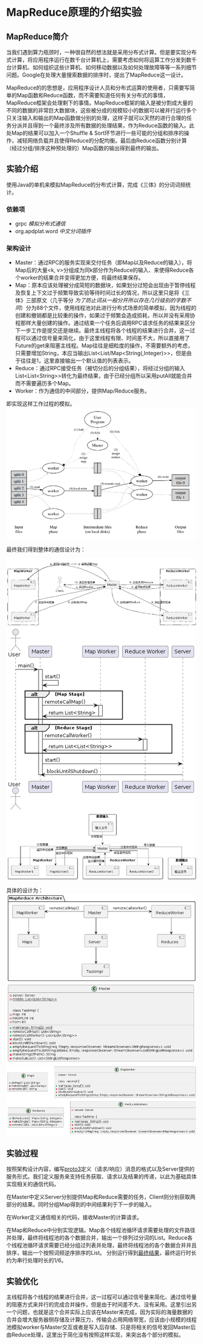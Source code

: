 # MapReduce原理的介绍实验
## MapReduce简介
当我们遇到算力瓶颈时，一种很自然的想法就是采用分布式计算。但是要实现分布式计算，将应用程序运行在数千台计算机上，需要考虑如何将运算工作分发到数千台计算机、如何组织这些计算机、如何移动数据以及如何处理故障等等一系列细节问题。Google在处理大量搜索数据的排序时，提出了MapReduce这一设计。

MapReduce的的思想是，应用程序设计人员和分布式运算的使用者，只需要写简单的Map函数和Reduce函数，而不需要知道任何有关分布式的事情，MapReduce框架会处理剩下的事情。MapReduce框架的输入是被分割成大量的不同的数据的非常巨大数据块，这些被分成的规模较小的数据可以被并行运行多个只关注输入和输出的Map函数做分别的处理，这样子就可以天然的进行合理的任务分派并且得到一个最终涉及所有数据的处理结果，作为Reduce函数的输入。此处Map的结果可以加入一个Shuffle & Sort环节进行一些可能的分组和排序的操作，减轻网络负载并且使得Reduce的分配均衡。最后由Reduce函数分别计算（经过分组/排序这种预处理的）Map函数的输出得到最终的输出。
## 实验介绍
使用Java的单机来模拟MapReduce的分布式计算，完成《三体》的分词词频统计。
### 依赖项
- grpc *模拟分布式通信*
- org.apdplat.word *中文分词插件*
### 架构设计
- Master：通过RPC的服务实现来交付任务（即Map以及Reduce的输入），将Map后的大量<k, v>分组成为同k部分作为Reduce的输入、来使得Reduce各个worker的结果合并变得更加方便，将最终结果保存。
- Map：原本应该处理被分成简短的数据块，如果划分过短会出现由于暂停线程及恢复上下文过于频繁导致实验等待时间过长的情况，所以这里只是将《三体》三部原文（几乎等分 *为了防止词从一般分开所以存在几行级别的字数不同*）分为88个文件，使用线程池对此进行分布式场景的简单模拟，因为线程的创建和撤销都是比较重的操作，如果过于频繁会造成损耗，所以并没有采用协程那样大量创建的操作。通过结束一个任务后调用RPC请求任务的结果来区分下一步工作是提交还是继续。最终主线程将各个线程的结果进行合并，这一过程可以通过信号量来简化，由于这里线程有限、时间差不大，所以直接用了Future的get来阻塞主线程。Map往往是细粒度的操作，不需要额外的考虑，只需要增加String，本应当输出List<List/Map\<String(,Integer)>>，但是由于往往是1，这里直接输出一个默认值的列表表示。
- Reduce：通过RPC接受任务（被切分后的分组结果），将经过分组的输入List<List\<String>>转化为最终结果，由于已经分组所以采用putAll就能合并而不需要遍历多个Map。
- Worker：作为通信的中间部分，提供Map/Reduce服务。

即实现这样工作过程的模拟。
![alt text](images/image.png)

最终我们得到整体的通信设计为：

![alt text](images/image-2.png)
![alt text](images/image-5.png)
![alt text](images/image-4.png)

具体的设计为：
![alt text](images/image-6.png)
![alt text](images/image-7.png)
![alt text](images/image-8.png)
![alt text](images/image-9.png)
## 实验过程
按照架构设计内容，编写[proto3](src/main/proto/task.proto)定义（请求/响应）消息的格式以及Server提供的服务形式。我们定义服务来支持任务获取、请求以及结果的传递，以此为基础具体实现相关的通信代码。

在Master中定义Server分别提供Map和Reduce需要的任务，Client则分别获取两部分的结果。同时分组Map得到的中间结果利于下一步的输入。

在Worker定义通信相关的代码，接收Master的计算请求。

在Map和Reduce中分别实现逻辑。Map各个线程池循环请求需要处理的文件路径并处理，最终将线程池的各个数据合并，输出一个排列过分词的List。Reduce各个线程池循环请求需要已经分组过列表并处理，最终将线程池的各个数据合并并且排序，输出一个按照词频逆序排序的List。
分别运行得到[最终结果](src/main/resources/text/101.txt)，最终运行时长约为串行处理时长的1/6。
## 实验优化
主线程将各个线程的结果进行合并，这一过程可以通过信号量来简化、通过信号量的阻塞方式来并行的完成合并操作，但是由于时间差不大、没有采用。这里引出另一个问题，也就是这个合并实际上应该在Master来完成，因为实际的海量数据的合并会增大服务器侧存储及计算压力，传输会占用网络带宽，应该由小规模的线程池模拟worker与Master交互或者是写入后存储、只是将相关的信号发回Master后由Reduce处理，这里出于简化没有按照这样实现，来突出各个部分的模拟。
